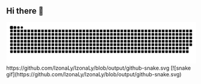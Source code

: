 ## Hi there 👋

<!--
**IzonaLy/IzonaLy** is a ✨ _special_ ✨ repository because its `README.md` (this file) appears on your GitHub profile.

Here are some ideas to get you started:

- 🔭 I’m currently working on ...
- 🌱 I’m currently learning ...
- 👯 I’m looking to collaborate on ...
- 🤔 I’m looking for help with ...
- 💬 Ask me about ...
- 📫 How to reach me: ...
- 😄 Pronouns: ...
- ⚡ Fun fact: ...
-->
<picture>
  <source media="(prefers-color-scheme: dark)" srcset="github-snake-dark.svg" />
  <source media="(prefers-color-scheme: light)" srcset="https://github.com/IzonaLy/IzonaLy/blob/output/github-snake.svg" />
  <img alt="github-snake" src="https://github.com/IzonaLy/IzonaLy/blob/output/github-snake.svg">
</picture>
https://github.com/IzonaLy/IzonaLy/blob/output/github-snake.svg
[![snake gif](https://github.com/IzonaLy/IzonaLy/blob/output/github-snake.svg)
